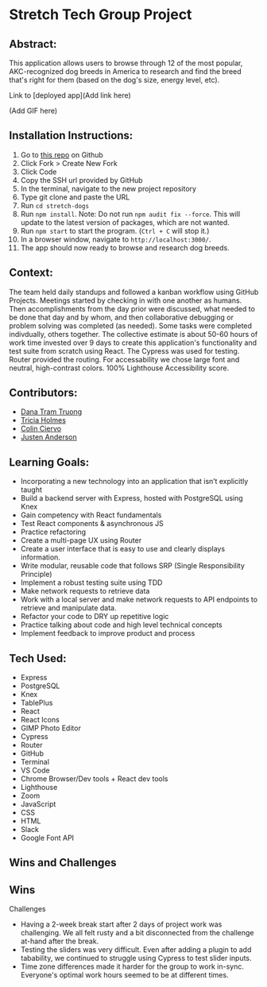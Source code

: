 # Stretch Tech Group Project
## Abstract:
This application allows users to browse through 12 of the most popular, AKC-recognized dog breeds in America to research and find the breed that's right for them (based on the dog's size, energy level, etc). 

Link to [deployed app](Add link here)

(Add GIF here)

## Installation Instructions:
1. Go to [this repo](https://github.com/Mrcolin99/stretch-dogs) on Github
2. Click Fork > Create New Fork
3. Click Code
4. Copy the SSH url provided by GitHub
5. In the terminal, navigate to the new project repository
6. Type git clone and paste the URL
7. Run `cd stretch-dogs`
8. Run `npm install`. Note: Do not run `npm audit fix --force`. This will update to the latest version of packages, which are not wanted. 
9. Run `npm start` to start the program. (`Ctrl + C` will stop it.)
10. In a browser window, navigate to `http://localhost:3000/`.
11. The app should now ready to browse and research dog breeds.  

## Context:
The team held daily standups and followed a kanban workflow using GitHub Projects. Meetings started by checking in with one another as humans. Then accomplishments from the day prior were discussed, what needed to be done that day and by whom, and then collaborative debugging or problem solving was completed (as needed). Some tasks were completed indivdually, others together. The collective estimate is about 50-60 hours of work time invested over 9 days to create this application's functionality and test suite from scratch using React. The Cypress was used for testing. Router provided the routing.
For accessability we chose large font and neutral, high-contrast colors. 100% Lighthouse Accessibility score.

## Contributors:
- [Dana Tram Truong](https://github.com/tramtram1130)
- [Tricia Holmes](https://github.com/tricia-holmes)
- [Colin Ciervo](https://github.com/Mrcolin99)
- [Justen Anderson](https://github.com/justenanderson-commits)

## Learning Goals:
- Incorporating a new technology into an application that isn’t explicitly taught
- Build a backend server with Express, hosted with PostgreSQL using Knex
- Gain competency with React fundamentals
- Test React components & asynchronous JS
- Practice refactoring
- Create a multi-page UX using Router
- Create a user interface that is easy to use and clearly displays information.
- Write modular, reusable code that follows SRP (Single Responsibility Principle)
- Implement a robust testing suite using TDD
- Make network requests to retrieve data
- Work with a local server and make network requests to API endpoints to retrieve and manipulate data.
- Refactor your code to DRY up repetitive logic
- Practice talking about code and high level technical concepts
- Implement feedback to improve product and process

## Tech Used:
- Express
- PostgreSQL
- Knex
- TablePlus
- React
- React Icons
- GIMP Photo Editor
- Cypress
- Router
- GitHub
- Terminal
- VS Code
- Chrome Browser/Dev tools + React dev tools
- Lighthouse
- Zoom
- JavaScript
- CSS
- HTML
- Slack
- Google Font API

## Wins and Challenges
Wins
- 

Challenges
- Having a 2-week break start after 2 days of project work was challenging. We all felt rusty and a bit disconnected from the challenge at-hand after the break.
- Testing the sliders was very difficult. Even after adding a plugin to add tabability, we continued to struggle using Cypress to test slider inputs.
- Time zone differences made it harder for the group to work in-sync. Everyone's optimal work hours seemed to be at different times. 


